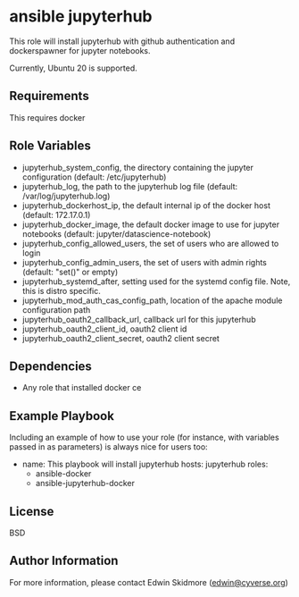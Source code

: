 ansible jupyterhub
==================

This role will install jupyterhub with github authentication and dockerspawner for jupyter notebooks.

Currently, Ubuntu 20 is supported.

Requirements
------------

This requires docker

Role Variables
--------------

* jupyterhub_system_config, the directory containing the jupyter configuration (default: /etc/jupyterhub)
* jupyterhub_log, the path to the jupyterhub log file (default: /var/log/jupyterhub.log)
* jupyterhub_dockerhost_ip, the default internal ip of the docker host (default: 172.17.0.1)
* jupyterhub_docker_image, the default docker image to use for jupyter notebooks (default: jupyter/datascience-notebook)
* jupyterhub_config_allowed_users, the set of users who are allowed to login
* jupyterhub_config_admin_users, the set of users with admin rights (default: "set()" or empty)
* jupyterhub_systemd_after, setting used for the systemd config file. Note, this is distro specific.
* jupyterhub_mod_auth_cas_config_path, location of the apache module configuration path
* jupyterhub_oauth2_callback_url, callback url for this jupyterhub
* jupyterhub_oauth2_client_id, oauth2 client id
* jupyterhub_oauth2_client_secret, oauth2 client secret

Dependencies
------------

* Any role that installed docker ce

Example Playbook
----------------

Including an example of how to use your role (for instance, with variables passed in as parameters) is always nice for users too:

- name: This playbook will install jupyterhub
  hosts: jupyterhub
  roles:
  - ansible-docker
  - ansible-jupyterhub-docker

License
-------

BSD

Author Information
------------------

For more information, please contact Edwin Skidmore (edwin@cyverse.org)
